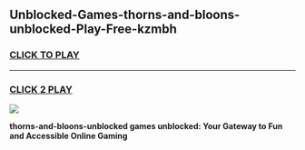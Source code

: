 
## Unblocked-Games-thorns-and-bloons-unblocked-Play-Free-kzmbh
<h3>
<a href="https://premium76.site?title=thorns-and-bloons-unblocked&ref=23A">CLICK TO PLAY</a></h3>
<hr>

<h3>
<a href="https://premium76.site?title=thorns-and-bloons-unblocked&ref=23A">CLICK 2 PLAY</a>
  
</h3>

<a href="https://premium76.site?title=thorns-and-bloons-unblocked&ref=23A"><img src="https://clearcache.store/games.png"></a>


**thorns-and-bloons-unblocked games unblocked: Your Gateway to Fun and Accessible Online Gaming**
